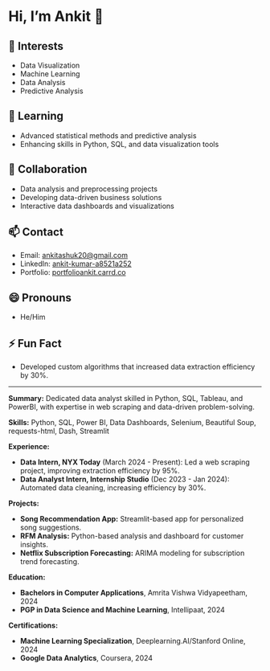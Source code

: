 # Hi, I’m Ankit 👋

## 👀 Interests
- Data Visualization
- Machine Learning
- Data Analysis
- Predictive Analysis

## 🌱 Learning
- Advanced statistical methods and predictive analysis
- Enhancing skills in Python, SQL, and data visualization tools

## 💞️ Collaboration
- Data analysis and preprocessing projects
- Developing data-driven business solutions
- Interactive data dashboards and visualizations

## 📫 Contact
- Email: ankitashuk20@gmail.com
- LinkedIn: [ankit-kumar-a8521a252](https://www.linkedin.com/in/ankit-kumar-a8521a252)
- Portfolio: [portfolioankit.carrd.co](https://portfolioankit.carrd.co/)

## 😄 Pronouns
- He/Him

## ⚡ Fun Fact
- Developed custom algorithms that increased data extraction efficiency by 30%.

---

**Summary:** Dedicated data analyst skilled in Python, SQL, Tableau, and PowerBI, with expertise in web scraping and data-driven problem-solving.

**Skills:** Python, SQL, Power BI, Data Dashboards, Selenium, Beautiful Soup, requests-html, Dash, Streamlit

**Experience:**
- **Data Intern, NYX Today** (March 2024 - Present): Led a web scraping project, improving extraction efficiency by 95%.
- **Data Analyst Intern, Internship Studio** (Dec 2023 - Jan 2024): Automated data cleaning, increasing efficiency by 30%.

**Projects:**
- **Song Recommendation App:** Streamlit-based app for personalized song suggestions.
- **RFM Analysis:** Python-based analysis and dashboard for customer insights.
- **Netflix Subscription Forecasting:** ARIMA modeling for subscription trend forecasting.

**Education:**
- **Bachelors in Computer Applications**, Amrita Vishwa Vidyapeetham, 2024
- **PGP in Data Science and Machine Learning**, Intellipaat, 2024

**Certifications:**
- **Machine Learning Specialization**, Deeplearning.AI/Stanford Online, 2024
- **Google Data Analytics**, Coursera, 2024
